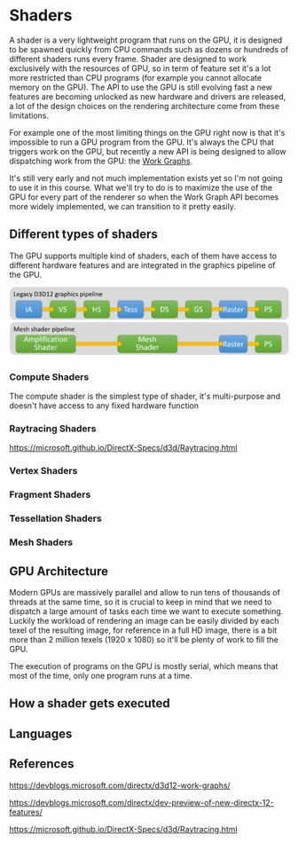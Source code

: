 # Shaders

A shader is a very lightweight program that runs on the GPU, it is designed to be spawned quickly from CPU commands such as dozens or hundreds of different shaders runs every frame. Shader are designed to work exclusively with the resources of GPU, so in term of feature set it's a lot more restricted than CPU programs (for example you cannot allocate memory on the GPU).
The API to use the GPU is still evolving fast a new features are becoming unlocked as new hardware and drivers are released, a lot of the design choices on the rendering architecture come from these limitations.

For example one of the most limiting things on the GPU right now is that it's impossible to run a GPU program from the GPU. It's always the CPU that triggers work on the GPU, but recently a new API is being designed to allow dispatching work from the GPU: the [Work Graphs](https://devblogs.microsoft.com/directx/d3d12-work-graphs/).

It's still very early and not much implementation exists yet so I'm not going to use it in this course. What we'll try to do is to maximize the use of the GPU for every part of the renderer so when the Work Graph API becomes more widely implemented, we can transition to it pretty easily.

## Different types of shaders

The GPU supports multiple kind of shaders, each of them have access to different hardware features and are integrated in the graphics pipeline of the GPU.

[![](Media/Images/MeshShaderPipeline.png)](https://devblogs.microsoft.com/directx/dev-preview-of-new-directx-12-features/)

### Compute Shaders

The compute shader is the simplest type of shader, it's multi-purpose and doesn't have access to any fixed hardware function

### Raytracing Shaders

https://microsoft.github.io/DirectX-Specs/d3d/Raytracing.html

### Vertex Shaders

### Fragment Shaders

### Tessellation Shaders

### Mesh Shaders

## GPU Architecture

Modern GPUs are massively parallel and allow to run tens of thousands of threads at the same time, so it is crucial to keep in mind that we need to dispatch a large amount of tasks each time we want to execute something. Luckily the workload of rendering an image can be easily divided by each texel of the resulting image, for reference in a full HD image, there is a bit more than 2 million texels (1920 x 1080) so it'll be plenty of work to fill the GPU.

The execution of programs on the GPU is mostly serial, which means that most of the time, only one program runs at a time. 

## How a shader gets executed


## Languages

## References

https://devblogs.microsoft.com/directx/d3d12-work-graphs/

https://devblogs.microsoft.com/directx/dev-preview-of-new-directx-12-features/

https://microsoft.github.io/DirectX-Specs/d3d/Raytracing.html
